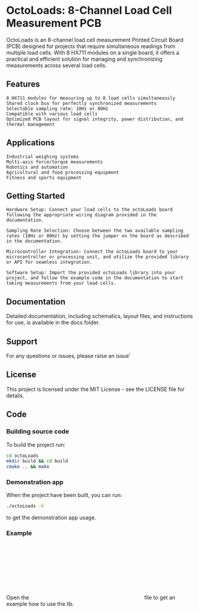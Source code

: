 # OctoLoads: 8-Channel Load Cell Measurement PCB

OctoLoads is an 8-channel load cell measurement Printed Circuit Board (PCB) designed for projects that require simultaneous readings from multiple load cells. With 8 HX711 modules on a single board, it offers a practical and efficient solution for managing and synchronizing measurements across several load cells.
## Features

    8 HX711 modules for measuring up to 8 load cells simultaneously
    Shared clock bus for perfectly synchronized measurements
    Selectable sampling rate: 10Hz or 80Hz
    Compatible with various load cells
    Optimized PCB layout for signal integrity, power distribution, and thermal management

## Applications

    Industrial weighing systems
    Multi-axis force/torque measurements
    Robotics and automation
    Agricultural and food processing equipment
    Fitness and sports equipment

## Getting Started

    Hardware Setup: Connect your load cells to the octoLoads board following the appropriate wiring diagram provided in the documentation.

    Sampling Rate Selection: Choose between the two available sampling rates (10Hz or 80Hz) by setting the jumper on the board as described in the documentation.

    Microcontroller Integration: Connect the octoLoads board to your microcontroller or processing unit, and utilize the provided library or API for seamless integration.

    Software Setup: Import the provided octoLoads library into your project, and follow the example code in the documentation to start taking measurements from your load cells.

## Documentation

Detailed documentation, including schematics, layout files, and instructions for use, is available in the docs folder.

## Support

For any questions or issues, please raise an issue'

## License
This project is licensed under the MIT License - see the LICENSE file for details.

## Code
### Building source code

To build the project run:
```bash
cd octoLoads
mkdir build && cd build
cmake .. && make
```

### Demonstration app

When the project have been built, you can run:
```bash
./octoLoads -h
```
to get the demonstration app usage.

### Example
Open the ![main.cpp](cpp:src/main.cpp) file to get an example how to use the lib.
